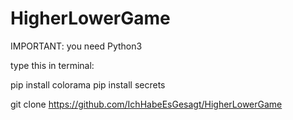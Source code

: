 # HigherLowerGame

IMPORTANT: you need Python3

type this in terminal:

pip install colorama
pip install secrets

git clone https://github.com/IchHabeEsGesagt/HigherLowerGame

